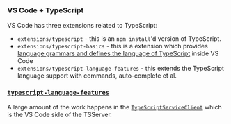 ### VS Code + TypeScript

VS Code has three extensions related to TypeScript:

- `extensions/typescript` - this is an `npm install`'d version of TypeScript.
- `extensions/typescript-basics` - this is a extension which provides
  [language grammars and defines the language of TypeScript](https://github.com/microsoft/vscode/commit/e23c58b3aba76f25bb99400619d39f285eeec9e1#diff-cdbcc33fea0f5bd15137cf1750d69776)
  inside VS Code
- `extensions/typescript-language-features` - this extends the TypeScript language support with commands,
  auto-complete et al.

### [`typescript-language-features`](https://github.com/microsoft/vscode/tree/master/extensions/typescript-language-features)

A large amount of the work happens in the [`TypeScriptServiceClient`][1] which is the VS Code side of the
TSServer.

[1]:
  https://github.com/microsoft/vscode/blob/master/extensions/typescript-language-features/src/typescriptServiceClient.ts#L75
